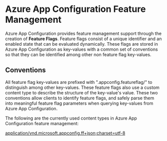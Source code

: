 # Azure App Configuration Feature Management

Azure App Configuration provides feature management support through the creation of **Feature Flags**. Feature flags consist of a unique identifier and an enabled state that can be evaluated dynamically. These flags are stored in Azure App Configuration as key-values with a common set of conventions so that they can be identified among other non feature flag key-values.

## Conventions

All feature flag key-values are prefixed with ".appconfig.featureflag/" to distinguish among other key-values. These feature flags also use a custom content type to describe the structure of the key-value's value. These two conventions allow clients to identify feature flags, and safely parse them into meaningful feature flag parameters when querying key-values from Azure App Configuration.

The following are the currently used content types in Azure App Configuration feature management:

[application/vnd.microsoft.appconfig.ff+json;charset=utf-8](./FeatureFlag.v1.0.0.schema.json)


